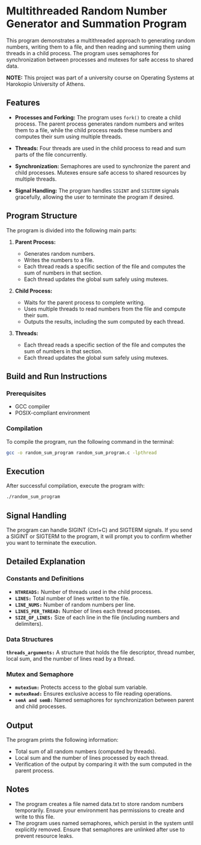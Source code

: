 # Multithreaded Random Number Generator and Summation Program

This program demonstrates a multithreaded approach to generating random numbers, writing them to a file, and then reading and summing them using threads in a child process. The program uses semaphores for synchronization between processes and mutexes for safe access to shared data.

**NOTE:** This project was part of a university course on Operating Systems at Harokopio University of Athens.

## Features

- **Processes and Forking:** The program uses `fork()` to create a child process. The parent process generates random numbers and writes them to a file, while the child process reads these numbers and computes their sum using multiple threads.

- **Threads:** Four threads are used in the child process to read and sum parts of the file concurrently.

- **Synchronization:** Semaphores are used to synchronize the parent and child processes. Mutexes ensure safe access to shared resources by multiple threads.

- **Signal Handling:** The program handles `SIGINT` and `SIGTERM` signals gracefully, allowing the user to terminate the program if desired.

## Program Structure

The program is divided into the following main parts:

1. **Parent Process:**
   - Generates random numbers.
   - Writes the numbers to a file.
   - Each thread reads a specific section of the file and computes the sum of numbers in that section.
   - Each thread updates the global sum safely using mutexes.

2. **Child Process:**
   - Waits for the parent process to complete writing.
   - Uses multiple threads to read numbers from the file and compute their sum.
   - Outputs the results, including the sum computed by each thread.

3. **Threads:**
   - Each thread reads a specific section of the file and computes the sum of numbers in that section.
   - Each thread updates the global sum safely using mutexes.

## Build and Run Instructions

### Prerequisites

- GCC compiler
- POSIX-compliant environment

### Compilation

To compile the program, run the following command in the terminal:

```sh
gcc -o random_sum_program random_sum_program.c -lpthread
```
## Execution
After successful compilation, execute the program with:

```sh
./random_sum_program
```

## Signal Handling
The program can handle SIGINT (Ctrl+C) and SIGTERM signals.
If you send a SIGINT or SIGTERM to the program, it will prompt you to confirm whether you want to terminate the execution.

## Detailed Explanation
### Constants and Definitions
- **`NTHREADS:`** Number of threads used in the child process.
- **`LINES:`** Total number of lines written to the file.
- **`LINE_NUMS:`** Number of random numbers per line.
- **`LINES_PER_THREAD:`** Number of lines each thread processes.
- **`SIZE_OF_LINES:`** Size of each line in the file (including numbers and delimiters).

### Data Structures
**`threads_arguments:`** A structure that holds the file descriptor, thread number, local sum, and the number of lines read by a thread.
### Mutex and Semaphore
- **`mutexSum:`** Protects access to the global sum variable.
- **`mutexRead:`** Ensures exclusive access to file reading operations.
- **`semA and semB:`** Named semaphores for synchronization between parent and child processes.
## Output
The program prints the following information:

- Total sum of all random numbers (computed by threads).
- Local sum and the number of lines processed by each thread.
- Verification of the output by comparing it with the sum computed in the parent process.
## Notes
- The program creates a file named data.txt to store random numbers temporarily. Ensure your environment has permissions to create and write to this file.
- The program uses named semaphores, which persist in the system until explicitly removed. Ensure that semaphores are unlinked after use to prevent resource leaks.
